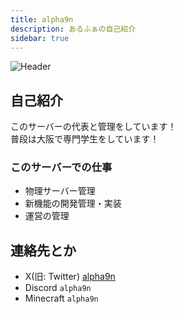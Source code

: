 ```yaml
---
title: alpha9n
description: あるふぁの自己紹介
sidebar: true
---
```

![Header](https://i.imgur.com/pYWwO2W.png)

## 自己紹介
このサーバーの代表と管理をしています！  
普段は大阪で専門学生をしています！

### このサーバーでの仕事
- 物理サーバー管理
- 新機能の開発管理・実装
- 運営の管理

## 連絡先とか
- X(旧: Twitter) [alpha9n](https://x.com/alpha9n)
- Discord `alpha9n`
- Minecraft `alpha9n`

